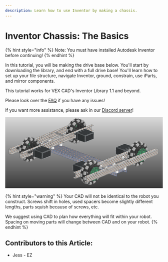 ```yaml
---
description: Learn how to use Inventor by making a chassis.
---
```


# Inventor Chassis: The Basics

{% hint style="info" %}
Note: You must have installed Autodesk Inventor before continuing!
{% endhint %}

In this tutorial, you will be making the drive base below.  You'll start by downloading the library, and end with a full drive base!  You'll learn how to set up your file structure, navigate Inventor, ground, constrain, use iParts, and mirror components.&#x20;

This tutorial works for VEX CAD's Inventor Library 1.1 and beyond.&#x20;

Please look over the [FAQ](https://github.com/VEX-CAD/VEX-CAD-Inventor/wiki) if you have any issues!

If you want more assistance, please ask in our [Discord server](https://discord.gg/BKV3DJm)!

![Completed CAD Basics Drive](<../../../.gitbook/assets/image (106).png>)

{% hint style="warning" %}
Your CAD will not be identical to the robot you construct.  Screws shift in holes, used spacers become slightly different lengths, parts squish because of screws, etc. &#x20;

We suggest using CAD to plan how everything will fit within your robot.  Spacing on moving parts will change between CAD and on your robot.&#x20;
{% endhint %}



## Contributors to this Article:

* Jess - EZ
